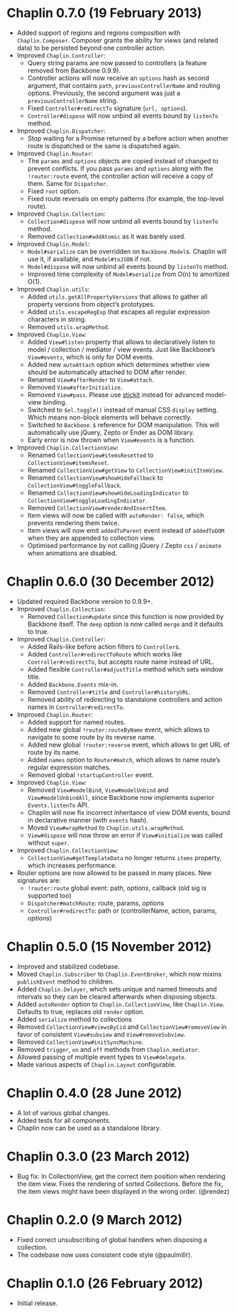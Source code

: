 # Chaplin 0.7.0 (19 February 2013)
* Added support of regions and regions composition with `Chaplin.Composer`.
  Composer grants the ability for views (and related data) to be
  persisted beyond one controller action.
* Improved `Chaplin.Controller`:
    * Query string params are now passed to controllers
      (a feature removed from Backbone 0.9.9).
    * Controller actions will now receive an `options` hash
      as second argument, that contains `path`, `previousControllerName`
      and routing options. Previously, the second argument was just
      a `previousControllerName` string.
    * Fixed `Controller#redirectTo` signature (`url, options`).
    * `Controller#dispose` will now unbind all events bound by `listenTo` method.
* Improved `Chaplin.Dispatcher`:
    * Stop waiting for a Promise returned by a before action when another route is dispatched
      or the same is dispatched again.
* Improved `Chaplin.Router`:
    * The `params` and `options` objects are copied instead of changed to prevent conflicts.
      If you pass `params` and `options` along with the `!router:route` event,
      the controller action will receive a copy of them. Same for `Dispatcher`.
    * Fixed `root` option.
    * Fixed route reversals on empty patterns (for example, the top-level route).
* Improved `Chaplin.Collection`:
    * `Collection#dispose` will now unbind all events bound by `listenTo` method.
    * Removed `Collection#addAtomic` as it was barely used.
* Improved `Chaplin.Model`:
    * `Model#serialize` can be overridden on `Backbone.Model`s.
      Chaplin will use it, if available, and `Model#toJSON` if not.
    * `Model#dispose` will now unbind all events bound by `listenTo` method.
    * Improved time complexity of `Model#serialize` from O(n) to amortized O(1).
* Improved `Chaplin.utils`:
    * Added `utils.getAllPropertyVersions` that allows to gather all
      property versions from object’s prototypes.
    * Added `utils.escapeRegExp` that escapes all regular expression characters
    in string.
    * Removed `utils.wrapMethod`.
* Improved `Chaplin.View`:
    * Added `View#listen` property that allows to declaratively listen to
      model / collection / mediator / view events.
      Just like Backbone’s `View#events`, which is only for DOM events.
    * Added new `autoAttach` option which determines whether
      view should be automatically attached to DOM after render.
    * Renamed `View#afterRender` to `View#attach`.
    * Removed `View#afterInitialize`.
    * Removed `View#pass`. Please use
      [stickit](http://nytimes.github.com/backbone.stickit/) instead
      for advanced model-view binding.
    * Switched to `$el.toggle()` instead of manual CSS `display` setting.
    Which means non-block elements will behave correctly.
    * Switched to `Backbone.$` reference for DOM manipulation.
      This will automatically use jQuery, Zepto or Ender as DOM library.
    * Early error is now thrown when `View#events` is a function.
* Improved `Chaplin.CollectionView`:
    * Renamed `CollectionView#itemsResetted` to `CollectionView#itemsReset`.
    * Renamed `CollectionView#getView` to `CollectionView#initItemView`.
    * Renamed `CollectionView#showHideFallback` to `CollectionView#toggleFallback`.
    * Renamed `CollectionView#showHideLoadingIndicator` to `CollectionView#toggleLoadingIndicator`.
    * Removed `CollectionView#renderAndInsertItem`.
    * Item views will now be called with `autoRender: false`, which prevents rendering them twice.
    * Item views will now emit `addedToParent` event instead of `addedToDOM`
    when they are appended to collection view.
    * Optimised performance by not calling jQuery / Zepto `css` / `animate` when animations are disabled.

# Chaplin 0.6.0 (30 December 2012)
* Updated required Backbone version to 0.9.9+.
* Improved `Chaplin.Collection`:
    * Removed `Collection#update` since this function is now provided
      by Backbone itself. The `deep` option is now called `merge` and it
      defaults to true.
* Improved `Chaplin.Controller`:
    * Added Rails-like before action filters to `Controller`s.
    * Added `Controller#redirectToRoute` which works like
      `Controller#redirectTo`, but accepts route name instead of URL.
    * Added flexible `Controller#adjustTitle` method which sets window title.
    * Added `Backbone.Events` mix-in.
    * Removed `Controller#title` and `Controller#historyURL`.
    * Removed ability of redirecting to standalone controllers and action names
      in `Controller#redirectTo`.
* Improved `Chaplin.Router`:
    * Added support for named routes.
    * Added new global `!router:routeByName` event, which allows to
      navigate to some route by its reverse name.
    * Added new global `!router:reverse` event, which allows to get
      URL of route by its name.
    * Added `names` option to `Router#match`, which allows to name
      route’s regular expression matches.
    * Removed global `!startupController` event.
* Improved `Chaplin.View`:
    * Removed `View#modelBind`, `View#modelUnbind` and `View#modelUnbindAll`,
      since Backbone now implements superior `Events.listenTo` API.
    * Chaplin will now fix incorrect inheritance of view DOM events,
      bound in declarative manner (with `events` hash).
    * Moved `View#wrapMethod` to `Chaplin.utils.wrapMethod`.
    * `View#dispose` will now throw an error if
      `View#initialize` was called without `super`.
* Improved `Chaplin.CollectionView`:
    * `CollectionView#getTemplateData` no longer returns `items` property,
    which increases performance.
* Router options are now allowed to be passed in many places.
  New signatures are:
    * `!router:route` global event: path, *options*, callback
      (old sig is supported too)
    * `Dispatcher#matchRoute`: route, params, *options*
    * `Controller#redirectTo`: path or
      (controllerName, action, params, *options*)

# Chaplin 0.5.0 (15 November 2012)
* Improved and stabilized codebase.
* Moved `Chaplin.Subscriber` to `Chaplin.EventBroker`, which now mixins
  `publishEvent` method to children.
* Added `Chaplin.Delayer`, which sets unique and named timeouts and intervals
  so they can be cleared afterwards when disposing objects.
* Added `autoRender` option to `Chaplin.CollectionView`, like `Chaplin.View`.
  Defaults to true, replaces old `render` option.
* Added `serialize` method to collections
* Removed `CollectionView#viewsByCid` and `CollectionView#removeView` in favor
of consistent `View#subview` and `View#removeSubview`.
* Removed `CollectionView#initSyncMachine`.
* Removed `trigger`, `on` and `off` methods from `Chaplin.mediator`.
* Allowed passing of multiple event types to `View#delegate`.
* Made various aspects of `Chaplin.Layout` configurable.

# Chaplin 0.4.0 (28 June 2012)
* A lot of various global changes.
* Added tests for all components.
* Chaplin now can be used as a standalone library.

# Chaplin 0.3.0 (23 March 2012)
* Bug fix: In CollectionView, get the correct item position when rendering
the item view. Fixes the rendering of sorted Collections. Before the fix,
the item views might have been displayed in the wrong order. (@rendez)

# Chaplin 0.2.0 (9 March 2012)
* Fixed correct unsubscribing of global handlers when disposing a collection.
* The codebase now uses consistent code style (@paulmillr).

# Chaplin 0.1.0 (26 February 2012)
* Initial release.
